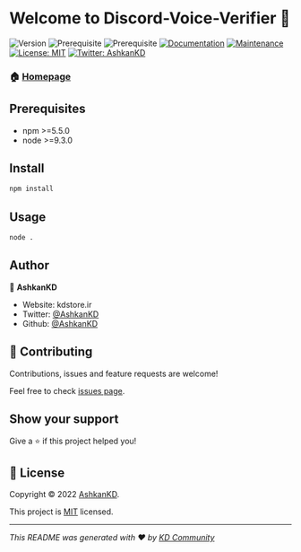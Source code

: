 # Welcome to Discord-Voice-Verifier 👋
![Version](https://img.shields.io/badge/version-V1--Beta-blue.svg?cacheSeconds=2592000)
![Prerequisite](https://img.shields.io/badge/npm-%3E%3D5.5.0-blue.svg)
![Prerequisite](https://img.shields.io/badge/node-%3E%3D9.3.0-blue.svg)
[![Documentation](https://img.shields.io/badge/documentation-yes-brightgreen.svg)](https://github.com/kefranabg/readme-md-generator#readme)
[![Maintenance](https://img.shields.io/badge/Maintained%3F-yes-green.svg)](https://github.com/kefranabg/readme-md-generator/graphs/commit-activity)
[![License: MIT](https://img.shields.io/github/license/AshkanKD/Discord-Voice-Verifier)](https://github.com/AshkanKD/Discord-Voice-Verifier/blob/main/LICENSE)
[![Twitter: AshkanKD](https://img.shields.io/twitter/follow/AshkanKD.svg?style=social)](https://twitter.com/AshkanKD)

### 🏠 [Homepage](https://github.com/AshkanKD)

## Prerequisites

- npm >=5.5.0
- node >=9.3.0

## Install

```sh
npm install
```

## Usage

```sh
node .
```

## Author

👤 **AshkanKD**

* Website: kdstore.ir
* Twitter: [@AshkanKD](https://twitter.com/AshkanKD)
* Github: [@AshkanKD](https://github.com/AshkanKD)

## 🤝 Contributing

Contributions, issues and feature requests are welcome!

Feel free to check [issues page](https://github.com/AshkanKD/Discord-Voice-Verifier/issues).

## Show your support

Give a ⭐️ if this project helped you!


## 📝 License

Copyright © 2022 [AshkanKD](https://github.com/AshkanKD).

This project is [MIT](https://github.com/AshkanKD/Discord-Voice-Verifier/blob/main/LICENSE) licensed.

***
_This README was generated with ❤️ by [KD Community](https://github.com/KDCommunity)_

